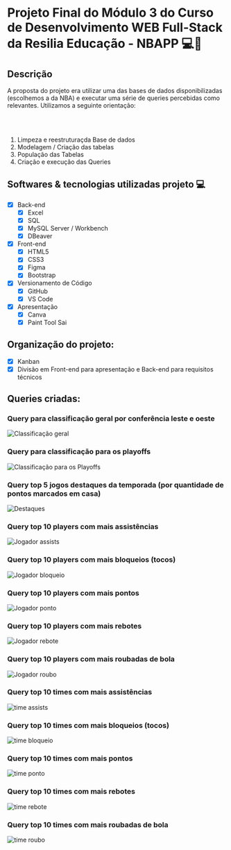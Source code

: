 # Projeto Final do Módulo 3 do Curso de Desenvolvimento WEB Full-Stack da Resilia Educação - NBAPP :computer::basketball:

## Descrição
A proposta do projeto era utilizar uma das bases de dados disponibilizadas (escolhemos a da NBA) e executar uma série de queries percebidas como relevantes. Utilizamos a seguinte orientação:

<br>
<br>

1. Limpeza e reestruturaçda Base de dados
2. Modelagem / Criação das tabelas
3. População das Tabelas
4. Criação e execução das Queries


## Softwares & tecnologias utilizadas projeto :computer:

- [x] Back-end
    - [x] Excel
    - [x] SQL
    - [x] MySQL Server / Workbench
    - [x] DBeaver
- [x] Front-end
    - [x] HTML5
    - [x] CSS3
    - [x] Figma
    - [x] Bootstrap
- [x] Versionamento de Código
    - [x] GitHub
    - [x] VS Code
- [x] Apresentação
    - [x] Canva
    - [x] Paint Tool Sai

## Organização do projeto:

- [x] Kanban
- [x] Divisão em Front-end para apresentação e Back-end para requisitos técnicos

## Queries criadas:

### Query para classificação geral por conferência leste e oeste
![Classificação geral](./Front/assets/img/img-readme/classificacao-geral.jpeg)

### Query para classificação para os playoffs
![Classificação para os Playoffs](./Front/assets/img/img-readme/classificacao-playoffs.jpeg)

### Query top 5 jogos destaques da temporada (por quantidade de pontos marcados em casa)
![Destaques](./Front/assets/img/img-readme/destaques.png)

### Query top 10 players com mais assistências
![Jogador assists](./Front/assets/img/img-readme/jogador-assists.png)

### Query top 10 players com mais bloqueios (tocos)
![Jogador bloqueio](./Front/assets/img/img-readme/jogador-bloqueio.png)

### Query top 10 players com mais pontos
![Jogador ponto](./Front/assets/img/img-readme/jogador-ponto.png)

### Query top 10 players com mais rebotes
![Jogador rebote](./Front/assets/img/img-readme/jogador-rebote.png)

### Query top 10 players com mais roubadas de bola
![Jogador roubo](./Front/assets/img/img-readme/jogador-roubo.png)

### Query top 10 times com mais assistências
![time assists](./Front/assets/img/img-readme/time-assists.png)

### Query top 10 times com mais bloqueios (tocos)
![time bloqueio](./Front/assets/img/img-readme/time-bloqueio.png)

### Query top 10 times com mais pontos
![time ponto](./Front/assets/img/img-readme/time-ponto.png)

### Query top 10 times com mais rebotes
![time rebote](./Front/assets/img/img-readme/time-rebote.png)

### Query top 10 times com mais roubadas de bola
![time roubo](./Front/assets/img/img-readme/time-roubo.png)


